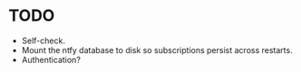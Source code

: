 # TODO

- Self-check.
- Mount the ntfy database to disk so subscriptions persist across restarts.
- Authentication?
